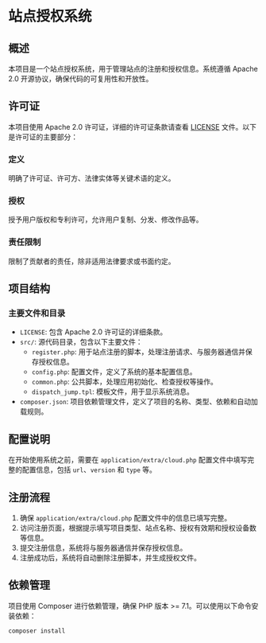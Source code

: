 # 站点授权系统

## 概述
本项目是一个站点授权系统，用于管理站点的注册和授权信息。系统遵循 Apache 2.0 开源协议，确保代码的可复用性和开放性。

## 许可证
本项目使用 Apache 2.0 许可证，详细的许可证条款请查看 [LICENSE](e:\phpstudy_pro\site-authorization\LICENSE) 文件。以下是许可证的主要部分：
### 定义
明确了许可证、许可方、法律实体等关键术语的定义。
### 授权
授予用户版权和专利许可，允许用户复制、分发、修改作品等。
### 责任限制
限制了贡献者的责任，除非适用法律要求或书面约定。

## 项目结构
### 主要文件和目录
- `LICENSE`: 包含 Apache 2.0 许可证的详细条款。
- `src/`: 源代码目录，包含以下主要文件：
  - `register.php`: 用于站点注册的脚本，处理注册请求、与服务器通信并保存授权信息。
  - `config.php`: 配置文件，定义了系统的基本配置信息。
  - `common.php`: 公共脚本，处理应用初始化、检查授权等操作。
  - `dispatch_jump.tpl`: 模板文件，用于显示系统消息。
- `composer.json`: 项目依赖管理文件，定义了项目的名称、类型、依赖和自动加载规则。

## 配置说明
在开始使用系统之前，需要在 `application/extra/cloud.php` 配置文件中填写完整的配置信息，包括 `url`、`version` 和 `type` 等。

## 注册流程
1. 确保 `application/extra/cloud.php` 配置文件中的信息已填写完整。
2. 访问注册页面，根据提示填写项目类型、站点名称、授权有效期和授权设备数等信息。
3. 提交注册信息，系统将与服务器通信并保存授权信息。
4. 注册成功后，系统将自动删除注册脚本，并生成授权文件。

## 依赖管理
项目使用 Composer 进行依赖管理，确保 PHP 版本 >= 7.1。可以使用以下命令安装依赖：
```bash
composer install
